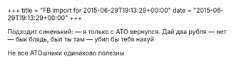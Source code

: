 +++
title = "FB import for 2015-06-29T19:13:29+00:00"
date = "2015-06-29T19:13:29+00:00"
+++

Подходит синенький:
— я только с АТО вернулся. Дай два рубля
— нет
— бык блядь, был ты там — убил бы тебя нахуй

Не все АТОшники одинаково полезны


